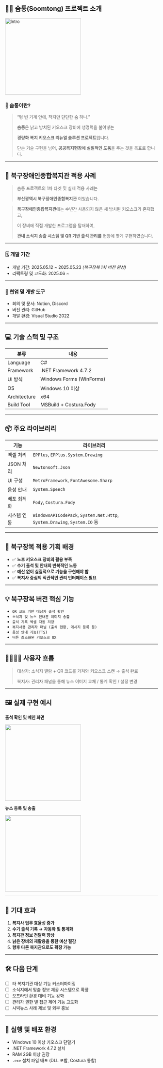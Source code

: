 ## 🧘‍♂️ 숨통(Soomtong) 프로젝트 소개

<img width="250" alt="Intro" src="https://raw.githubusercontent.com/feralshining/SaeSSack/main/assets/intro2.png">  
<br>

### 💨 숨통이란?

> “텅 빈 기계 안에, 작지만 단단한 숨 하나.”
> 
> 
> **숨통**은 낡고 방치된 키오스크 장비에 생명력을 불어넣는
> 
> **경량화 복지 키오스크 리뉴얼 솔루션 프로젝트**입니다.
> 
> 단순 기술 구현을 넘어, **공공복지현장에 실질적인 도움**을 주는 것을 목표로 합니다.
> 

---

## 📌 북구장애인종합복지관 적용 사례

> 숨통 프로젝트의 1차 타겟 및 실제 적용 사례는
> 
> 
> **부산광역시 북구장애인종합복지관** 이었습니다.
> 

> **북구장애인종합복지관**에는 수년간 사용되지 않은 채 방치된 키오스크가 존재했고,
> 
> 
> 이 장비에 직접 개발한 프로그램을 탑재하여,
> 
> **관내 소식지 송출 시스템 및 QR 기반 출석 관리를** 현장에 맞게 구현하였습니다.
> 

---

### 🗓 개발 기간

- 개발 기간: 2025.05.12 ~ 2025.05.23 *(북구장복 1차 버전 완성)*
- 리팩토링 및 고도화: 2025.06 ~

---

### 🤝 협업 및 개발 도구

- 회의 및 문서: Notion, Discord
- 버전 관리: GitHub
- 개발 환경: Visual Studio 2022

---

## 💻 기술 스택 및 구조

| 분류 | 내용 |
| --- | --- |
| Language | C# |
| Framework | .NET Framework 4.7.2 |
| UI 방식 | Windows Forms (WinForms) |
| OS | Windows 10 이상 |
| Architecture | x64 |
| Build Tool | MSBuild + Costura.Fody |

---

## 📦 주요 라이브러리

| 기능 | 라이브러리 |
| --- | --- |
| 엑셀 처리 | `EPPlus`, `EPPlus.System.Drawing` |
| JSON 처리 | `Newtonsoft.Json` |
| UI 구성 | `MetroFramework`, `FontAwesome.Sharp` |
| 음성 안내 | `System.Speech` |
| 배포 최적화 | `Fody`, `Costura.Fody` |
| 시스템 연동 | `WindowsAPICodePack`, `System.Net.Http`, `System.Drawing`, `System.IO` 등 |

---

## 🎯 북구장복 적용 기획 배경

- ✅ **노후 키오스크 장비의 활용 부족**
- ✅ **수기 출석 및 안내의 반복적인 노동**
- ✅ **예산 없이 실질적으로 기능을 구현해야 함**
- ✅ **복지사 중심의 직관적인 관리 인터페이스 필요**

---

## 💡 북구장복 버전 핵심 기능

- `QR 코드 기반 대상자 출석 확인`
- `소식지 및 뉴스 안내문 이미지 송출`
- `출석 기록 엑셀 자동 저장`
- `복지사용 관리자 패널 (출석 현황, 메시지 등록 등)`
- `음성 안내 기능(TTS)`
- `버튼 최소화된 키오스크 UX`

---

## 👨‍👩‍👧‍👦 사용자 흐름

> 대상자: 소식지 열람 + QR 코드를 가져와 키오스크 스캔 → 출석 완료
> 
> 
> 복지사: 관리자 패널을 통해 뉴스 이미지 교체 / 통계 확인 / 설정 변경
> 

---

## 🖼 실제 구현 예시

**출석 확인 및 메인 화면**

<img width="250" src="https://raw.githubusercontent.com/feralshining/SaeSSack/main/assets/page3.PNG">

**뉴스 등록 및 송출**

<img width="250" src="https://raw.githubusercontent.com/feralshining/SaeSSack/main/assets/page5.PNG">

---

## 🌟 기대 효과

1. **복지사 업무 효율성 증가**
2. **수기 출석 기록 → 자동화 및 통계화**
3. **복지관 정보 전달력 향상**
4. **낡은 장비의 재활용을 통한 예산 절감**
5. **향후 다른 복지관으로도 확장 가능**

---

## 🛠 다음 단계

- [ ]  타 복지기관 대상 기능 커스터마이징
- [ ]  소식지에서 맞춤 정보 제공 시스템으로 확장
- [ ]  오프라인 환경 대비 기능 강화
- [ ]  관리자 권한 별 접근 제어 기능 고도화
- [ ]  시빅뉴스 사례 제보 및 외부 홍보

---

## 🚀 실행 및 배포 환경

- Windows 10 이상 키오스크 단말기
- .NET Framework 4.7.2 설치
- RAM 2GB 이상 권장
- `.exe` 설치 파일 배포 (DLL 포함, Costura 통합)
